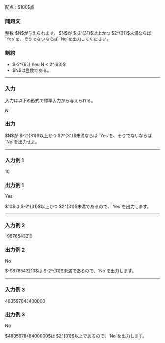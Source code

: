 
<div>

<span>

<span>

<p>
配点 : $100$点
</p>

<div>

<section>

### **問題文**

<p>
整数 $N$が与えられます。 
$N$が $-2^{31}$以上かつ $2^{31}$未満ならば `Yes`を、そうでないならば `No`を出力してください。
</p>

</section>

</div>

<div>

<section>

### **制約**

<ul>

<li>
$-2^{63} \leq N < 2^{63}$
</li>

<li>
$N$は整数である。
</li>

</ul>

</section>

</div>

---

<div>

<div>

<section>

### **入力**

<p>
入力は以下の形式で標準入力から与えられる。
</p>

<div>

$N$
</div>

</section>

</div>

<div>

<section>

### **出力**

<p>
$N$が $-2^{31}$以上かつ $2^{31}$未満ならば `Yes`を、そうでないならば `No`を出力せよ。
</p>

</section>

</div>

</div>

---

<div>

<section>

### **入力例 1**

<div>

10

</div>

</section>

</div>

<div>

<section>

### **出力例 1**

<div>

Yes

</div>

<p>
$10$は $-2^{31}$以上かつ $2^{31}$未満であるので、`Yes`を出力します。
</p>

</section>

</div>

---

<div>

<section>

### **入力例 2**

<div>

-9876543210

</div>

</section>

</div>

<div>

<section>

### **出力例 2**

<div>

No

</div>

<p>
$-9876543210$は $-2^{31}$未満であるので、`No`を出力します。
</p>

</section>

</div>

---

<div>

<section>

### **入力例 3**

<div>

483597848400000

</div>

</section>

</div>

<div>

<section>

### **出力例 3**

<div>

No

</div>

<p>
$483597848400000$は $2^{31}$以上であるので、`No`を出力します。
</p>

</section>

</div>

</span>

</span>

</div>
